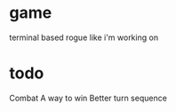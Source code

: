 game
====

terminal based rogue like i'm working on

todo
====

Combat
A way to win
Better turn sequence
